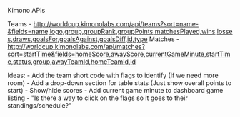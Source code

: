 

Kimono APIs

Teams - http://worldcup.kimonolabs.com/api/teams?sort=name-&fields=name,logo,group,groupRank,groupPoints,matchesPlayed,wins,losses,draws,goalsFor,goalsAgainst,goalsDiff,id,type
Matches - http://worldcup.kimonolabs.com/api/matches?sort=startTime&fields=homeScore,awayScore,currentGameMinute,startTime,status,group,awayTeamId,homeTeamId,id

Ideas:
    - Add the team short code with flags to identify (If we need more room)
    - Add a drop-down section for table stats (Just show overall points to start)
    - Show/hide scores
    - Add current game minute to dashboard game listing
    - "Is there a way to click on the flags so it goes to their standings/schedule?"